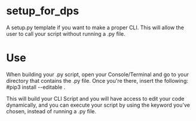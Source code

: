 # setup_for_dps
A setup.py template if you want to make a proper CLI. This will allow the user to call your script without running a .py file. 

# Use

When building your .py script, open your Console/Terminal and go to your directory that contains the .py file.
Once you're there, insert the following:
#pip3 install --editable .

This will build your CLI Script and you will have access to edit your code dynamically, and you can execute your script by using the keyword you've chosen, instead of running a .py file.
